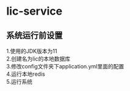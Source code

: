 # lic-service
## 系统运行前设置
1.使用的JDK版本为11   
2.创建名为lic的本地数据库      
3.修改config文件夹下application.yml里面的配置      
4.运行本地redis      
5.运行系统  
